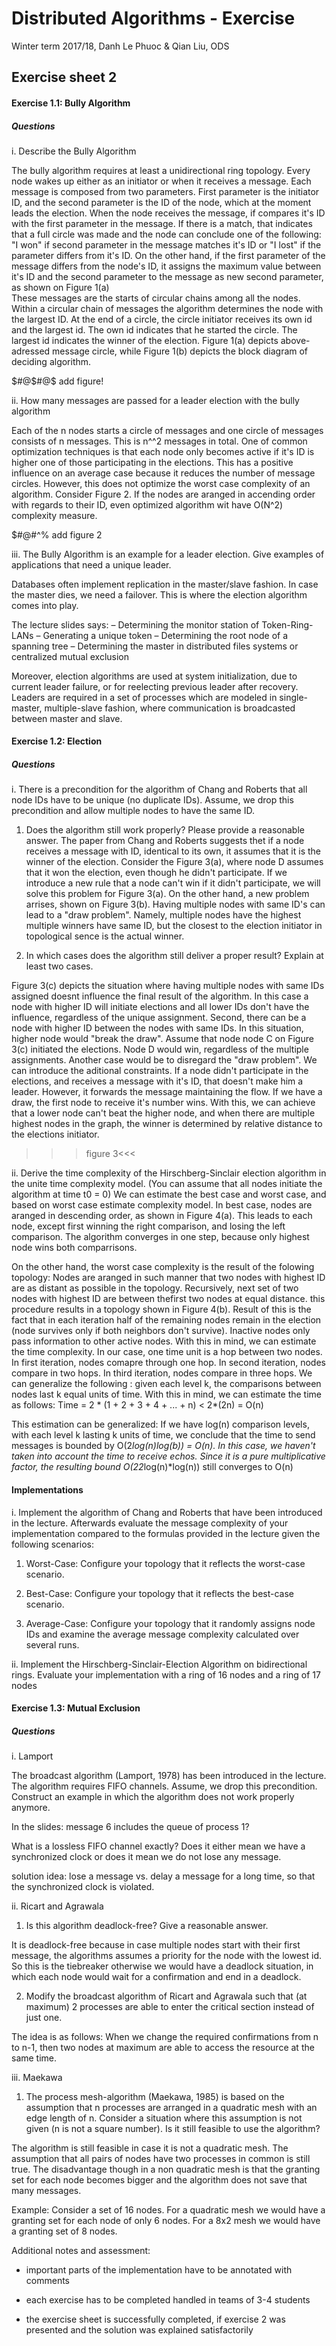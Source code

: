 # Distributed Algorithms - Exercise
Winter term 2017/18, Danh Le Phuoc & Qian Liu, ODS


## Exercise sheet 2


#### Exercise 1.1: Bully Algorithm

##### Questions

i. Describe the Bully Algorithm

The bully algorithm requires at least a unidirectional ring
topology. Every node wakes up either as an initiator or when it
receives a message. 
Each message is composed from two parameters. First parameter is the 
initiator ID, and the second parameter is the ID of the node, which
at the moment leads the election.
When the node receives the message, if compares it's ID with the first
parameter in the message. If there is a match, that indicates that a full
circle was made and the node can conclude one of the following: "I won" if 
second parameter in the message matches it's ID or "I lost" if the parameter 
differs from it's ID.
On the other hand, if the first parameter of the message differs from the node's ID,
it assigns the maximum value between it's ID and the second parameter to the message as new
second parameter, as shown on Figure 1(a)  
These messages are the starts of circular chains
among all the nodes. Within a circular chain of messages the algorithm
determines the node with the largest ID. At the end of a circle, the
circle initiator receives its own id and the largest id. The own id
indicates that he started the circle. The largest id indicates the
winner of the election.
Figure 1(a) depicts above-adressed message circle, while Figure 1(b) depicts the
block diagram of deciding algorithm.

$#@$#@$ add figure!

ii. How many messages are passed for a leader election with the bully
algorithm

Each of the n nodes starts a circle of messages and one circle of
messages consists of n messages. This is n^^2 messages in total.
One of common optimization techniques is that each node only becomes
active if it's ID is higher one of those participating in the elections.
This has a positive influence on an average case because it reduces the number of
message circles. However, this does not optimize the worst case complexity of an algorithm.
Consider Figure 2. If the nodes are aranged in accending order with regards to their ID,
even optimized algorithm wit have O(N^2) complexity measure.

$#@#^% add figure 2

iii. The Bully Algorithm is an example for a leader election. Give
examples of applications that need a unique leader.

Databases often implement replication in the master/slave fashion. In
case the master dies, we need a failover. This is where the election
algorithm comes into play.

The lecture slides says:
– Determining the monitor station of Token-Ring-LANs
– Generating a unique token
– Determining the root node of a spanning tree
– Determining the master in distributed files systems or centralized mutual
exclusion

Moreover, election algorithms are used at system initialization, due to current leader failure,
or for reelecting previous leader after recovery. Leaders are required in a set of processes which are
modeled in single-master, multiple-slave fashion, where communication is broadcasted between master and slave. 

#### Exercise 1.2: Election

##### Questions

i. There is a precondition for the algorithm of Chang and Roberts that
all node IDs have to be unique (no duplicate IDs). Assume, we drop
this precondition and allow multiple nodes to have the same ID.

1. Does the algorithm still work properly? Please provide a reasonable
   answer.
The paper from Chang and Roberts suggests thet if a node receives a message with ID,
identical to its own, it assumes that it is the winner of the election. Consider the Figure 3(a), where node D assumes that it
won the election, even though he didn't participate. If we introduce a new rule that a node can't win if it didn't participate, we will solve this problem for Figure 3(a). On the other hand, a new problem arrises, shown on Figure 3(b). Having multiple nodes with same ID's can lead to a "draw problem". Namely, multiple nodes have the highest multiple winners have same ID, but the closest to the election initiator in topological sence is the actual winner. 

2. In which cases does the algorithm still deliver a proper result?
Explain at least two cases.

Figure 3(c) depicts the situation where having multiple nodes with same IDs assigned doesnt influence the final result of the
algorithm. In this case a node with higher ID will initiate elections and all lower IDs don't have the influence, regardless of the unique assignment.
Second, there can be a node with higher ID between the nodes with same IDs. In this situation, higher node would "break the draw". Assume that node node C on Figure 3(c) initiated the elections. Node D would win, regardless of the multiple assignments.
Another case would be to disregard the "draw problem". We can introduce the aditional constraints. If a node didn't participate in the elections, and receives a message with it's ID, that doesn't make him a leader. However, it forwards the message maintaining the flow. If we have a draw, the first node to receive it's number wins. With this, we can achieve that a lower node can't beat the higher node, and when there are multiple highest nodes in the graph, the winner is determined by relative distance to the elections initiator.

>>>figure 3<<<

ii. Derive the time complexity of the Hirschberg-Sinclair election
algorithm in the unite time complexity model. (You can assume that all
nodes initiate the algorithm at time t0 = 0)
We can estimate the best case and worst case, and based on worst case estimate complexity model.
In best case, nodes are aranged in descending order, as shown in Figure 4(a). This leads to each node, except first winning the right comparison, and losing the left comparison. The algorithm converges in one step, because only highest node wins both comparrisons.

On the other hand, the worst case complexity is the result of the folowing topology:
Nodes are aranged in such manner that two nodes with highest ID are as distant as possible in the topology. Recursively, next set of two nodes with highest ID are between thefirst two nodes at equal distance. this procedure results in a topology shown in Figure 4(b).
Result of this is the fact that in each iteration half of the remaining nodes remain in the election (node survives only if both neighbors don't survive). Inactive nodes only pass information to other active nodes.
With this in mind, we can estimate the time complexity. In our case, one time unit is a hop between two nodes.
In first iteration, nodes comapre through one hop. In second iteration, nodes compare in two hops. In third iteration, nodes compare in three hops. We can generalize the following : given each level k, the comparisons between nodes last k equal units of time. 
With this in mind, we can estimate the time as follows:
Time  = 2 * (1 + 2 + 3 + 4 + ... + n) < 2*(2n) = O(n)

This estimation can be generalized:
If we have log(n) comparison levels, with each level k lasting k units of time, we conclude that the time to send messages is bounded by O(2*log(n)*log(b)) = O(n). In this case, we haven't taken into account the time to receive echos. Since it is a pure multiplicative factor, the resulting bound O(2*2*log(n)*log(n)) still converges to O(n)


#### Implementations

i. Implement the algorithm of Chang and Roberts that have been
introduced in the lecture. Afterwards evaluate the message complexity
of your implementation compared to the formulas provided in the
lecture given the following scenarios:

1. Worst-Case: Configure your topology that it reflects the worst-case
scenario.

2. Best-Case: Configure your topology that it reflects the best-case
   scenario.

3. Average-Case: Configure your topology that it randomly assigns node
IDs and examine the average message complexity calculated over several
runs.

ii. Implement the Hirschberg-Sinclair-Election Algorithm on
bidirectional rings.  Evaluate your implementation with a ring of 16
nodes and a ring of 17 nodes


#### Exercise 1.3: Mutual Exclusion

##### Questions

i. Lamport

The broadcast algorithm (Lamport, 1978) has been introduced in the
lecture. The algorithm requires FIFO channels. Assume, we drop this
precondition. Construct an example in which the algorithm does not
work properly anymore.

In the slides: message 6 includes the queue of process 1?

What is a lossless FIFO channel exactly? Does it either mean we have a
synchronized clock or does it mean we do not lose any message.

solution idea: lose a message vs. delay a message for a long time, so
that the synchronized clock is violated.

ii. Ricart and Agrawala

1. Is this algorithm deadlock-free? Give a reasonable answer.

It is deadlock-free because in case multiple nodes start with their
first message, the algorithms assumes a priority for the node with the
lowest id. So this is the tiebreaker otherwise we would have a
deadlock situation, in which each node would wait for a confirmation
and end in a deadlock.

2. Modify the broadcast algorithm of Ricart and Agrawala such that (at
maximum) 2 processes are able to enter the critical section instead of
just one.

The idea is as follows: When we change the required confirmations from
n to n-1, then two nodes at maximum are able to access the resource at
the same time.

iii. Maekawa

1. The process mesh-algorithm (Maekawa, 1985) is based on the
assumption that n processes are arranged in a quadratic mesh with an
edge length of n. Consider a situation where this assumption is not
given (n is not a square number). Is it still feasible to use the
algorithm?

The algorithm is still feasible in case it is not a quadratic
mesh. The assumption that all pairs of nodes have two processes in
common is still true. The disadvantage though in a non quadratic mesh
is that the granting set for each node becomes bigger and the
algorithm does not save that many messages.

Example: Consider a set of 16 nodes. For a quadratic mesh we would
have a granting set for each node of only 6 nodes. For a 8x2 mesh we
would have a granting set of 8 nodes.

Additional notes and assessment:

* important parts of the implementation have to be annotated with
  comments

* each exercise has to be completed handled in teams of 3-4 students

* the exercise sheet is successfully completed, if exercise 2 was
presented and the solution was explained satisfactorily
